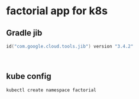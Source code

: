 # factorial app for k8s

## Gradle jib

```kotlin
id("com.google.cloud.tools.jib") version "3.4.2"
```

<br>

## kube config

```shell
kubectl create namespace factorial
```